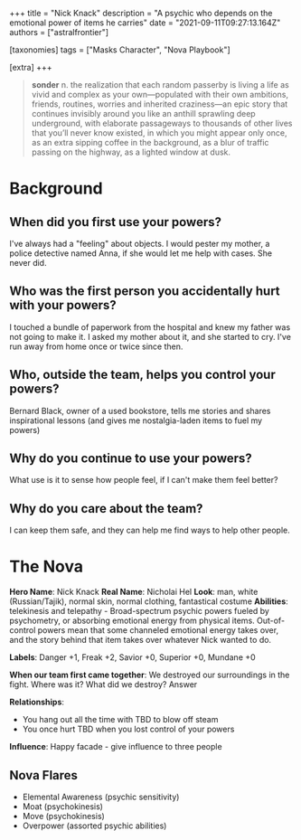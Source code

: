 +++
title = "Nick Knack"
description = "A psychic who depends on the emotional power of items he carries"
date = "2021-09-11T09:27:13.164Z"
authors = ["astralfrontier"]

[taxonomies]
tags = ["Masks Character", "Nova Playbook"]

[extra]
+++

> **sonder**
> n. the realization that each random passerby is living a life as vivid and complex as your own—populated with their own ambitions, friends, routines, worries and inherited craziness—an epic story that continues invisibly around you like an anthill sprawling deep underground, with elaborate passageways to thousands of other lives that you’ll never know existed, in which you might appear only once, as an extra sipping coffee in the background, as a blur of traffic passing on the highway, as a lighted window at dusk.

<!-- more -->

# Background

## When did you first use your powers?
I've always had a "feeling" about objects. I would pester my mother, a police detective named Anna, if she would let me help with cases. She never did.

## Who was the first person you accidentally hurt with your powers?
I touched a bundle of paperwork from the hospital and knew my father was not going to make it. I asked my mother about it, and she started to cry. I've run away from home once or twice since then.

## Who, outside the team, helps you control your powers?
Bernard Black, owner of a used bookstore, tells me stories and shares inspirational lessons (and gives me nostalgia-laden items to fuel my powers)

## Why do you continue to use your powers?
What use is it to sense how people feel, if I can't make them feel better?

## Why do you care about the team?
I can keep them safe, and they can help me find ways to help other people.

# The Nova
**Hero Name**: Nick Knack
**Real Name**: Nicholai Hel
**Look**: man, white (Russian/Tajik), normal skin, normal clothing, fantastical costume
**Abilities**: telekinesis and telepathy - Broad-spectrum psychic powers fueled by psychometry, or absorbing emotional energy from physical items. Out-of-control powers mean that some channeled emotional energy takes over, and the story behind that item takes over whatever Nick wanted to do.

**Labels**: Danger +1, Freak +2, Savior +0, Superior +0, Mundane +0

**When our team first came together**: We destroyed our surroundings in the fight. Where was it? What did we destroy?
Answer

**Relationships**:
- You hang out all the time with TBD to blow off steam
- You once hurt TBD when you lost control of your powers

**Influence**: Happy facade - give influence to three people

## Nova Flares

- Elemental Awareness (psychic sensitivity)
- Moat (psychokinesis)
- Move (psychokinesis)
- Overpower (assorted psychic abilities)